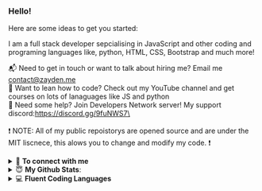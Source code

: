 ### Hello!

Here are some ideas to get you started:

I am a full stack developer sepcialising in JavaScript and other coding and programing languages like, python, HTML, CSS, Bootstrap and much more! 

📬 Need to get in touch or want to talk about hiring me? Email me contact@zayden.me\
🏫 Want to lean how to code? Check out my YouTube channel and get courses on lots of lanaguages like JS and python\
🚧 Need some help? Join Developers Network server! My support discord:https://discord.gg/9fuNWS7\
<br> <br>
❗ NOTE: All of my public repoistorys are opened source and are under the MIT liscnece, this alows you to change and modify my code. ❗

<details>
<summary>🤝 <b>To connect with me</b></summary>

<p align = "center">

  [<img src ="https://img.shields.io/badge/discord-%237289DA.svg?&style=for-the-badge&logo=discord&logoColor=white2">](https://discord.gg/9fuNWS7)
  [<img src="https://img.shields.io/badge/twitter-%231DA1F2.svg?&style=for-the-badge&logo=twitter&logoColor=white" />](https://twitter.com/ZaydenHimself) 
  [<img src = "https://img.shields.io/badge/instagram-%23E4405F.svg?&style=for-the-badge&logo=instagram&logoColor=white">](https://www.instagram.com/ZaydenHimself/)
 [<img src = "https://img.shields.io/badge/youtube-%23FF0000.svg?&style=for-the-badge&logo=youtube&logoColor=white">](https://youtube.com/ZaydenTheDeveloper)
</p>

</details>

<details>
 <summary> 😇 <b>My Github Stats</b>: </summary>

[![Top Langs](https://github-readme-stats.vercel.app/api/top-langs/?username=Zayyden&show_icons=true&theme=cobalt)](https://github.com/anuraghazra/github-readme-stats)

</details>

<details>
<summary>💻 <b>Fluent Coding Languages</b></summary>

<p align = "left">

<img src ="https://img.shields.io/badge/javascript%20-%23323330.svg?&style=for-the-badge&logo=javascript&logoColor=%23F7DF1E">
<img src ="https://img.shields.io/badge/node.js%20-%2343853D.svg?&style=for-the-badge&logo=node.js&logoColor=white">
<img src ="https://img.shields.io/badge/html5%20-%23E34F26.svg?&style=for-the-badge&logo=html5&logoColor=white">
<img src = "https://img.shields.io/badge/css3%20-%231572B6.svg?&style=for-the-badge&logo=css3&logoColor=whit">
<img src = "https://img.shields.io/badge/python%20-%2314354C.svg?&style=for-the-badge&logo=python&logoColor=white">
<img src = "https://img.shields.io/badge/vuejs%20-%2335495e.svg?&style=for-the-badge&logo=vue.js&logoColor=%234FC08D">
<img src = "https://img.shields.io/badge/MongoDB-%234ea94b.svg?&style=for-the-badge&logo=mongodb&logoColor=white">

</p>

</details>





